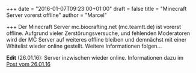 +++
date = "2016-01-07T09:23:00+01:00"
draft = false
title = "Minecraft Server vorerst offline"
author = "Marcel"

+++
Der Minecraft Server mc.biocrafting.net (mc.teamtt.de) ist vorerst offline. Aufgrund vieler Zerstörungsversuche, und fehlenden Moderatoren wird der MC Server auf weiteres offline bleiben und demnächst mit einer Whitelist wieder online gestellt. 
Weitere Informationen folgen...

<strong>Edit</strong> (26.01.16):
Server inzwischen wieder online. Informationen dazu im <a href="https://ts.biocrafting.net/post/2016_01_26_Minecraft_Whitelist_M1.10/">Post vom 26.01.16 </a>
